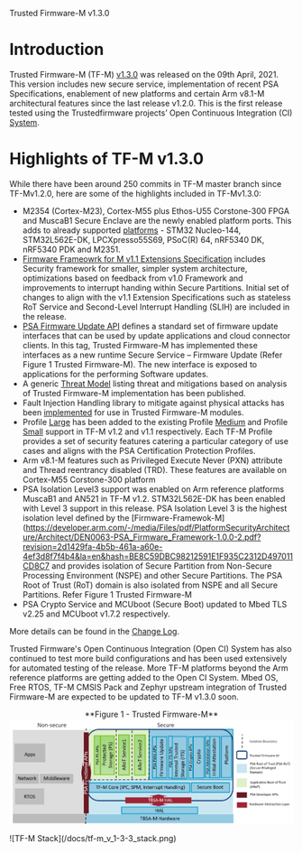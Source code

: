 Trusted Firmware-M v1.3.0  


# Introduction

Trusted Firmware-M (TF-M) [v1.3.0](https://git.trustedfirmware.org/TF-M/trusted-firmware-m.git/tag/?h=TF-Mv1.3.0) was released on the 09th April, 2021. This version includes new secure service, implementation of recent PSA Specifications, enablement of new platforms and certain Arm v8.1-M architectural features since the last release v1.2.0. This is the first release tested using the Trustedfirmware projects’ Open Continuous Integration (CI) [System](https://ci.trustedfirmware.org/). 

# Highlights of TF-M v1.3.0

While there have been around 250 commits in TF-M master branch since TF-Mv1.2.0, here are some of the highlights included in TF-Mv1.3.0: 

* M2354 (Cortex-M23), Cortex-M55 plus Ethos-U55 Corstone-300 FPGA and MuscaB1 Secure Enclave are the newly enabled platform ports. This adds to already supported [platforms](https://ci-builds.trustedfirmware.org/static-files/WRMjbkdFEcxIcMUI5y_6ZGWbLmrbpRLD3G-rf1Bq0SkxNjE4MzA2NzM2MTc4Ojk6YW5vbnltb3VzOmpvYi90Zi1tLWJ1aWxkLWRvY3MtbmlnaHRseS9sYXN0U3RhYmxlQnVpbGQvYXJ0aWZhY3Q=/trusted-firmware-m/build/docs/user_guide/html/platform/ext/index.html) - STM32 Nucleo-144, STM32L562E-DK, LPCXpresso55S69, PSoC(R) 64, nRF5340 DK, nRF5340 PDK and M2351.
* [Firmware Frameowrk for M v1.1 Extensions Specification](https://developer.arm.com/documentation/aes0039/latest) includes Security framework for smaller, simpler system architecture, optimizations based on feedback from v1.0 Framework and improvements to interrupt handing within Secure Partitions. Initial set of changes to align with the v1.1 Extension Specifications such as stateless RoT Service and Second-Level Interrupt Handling (SLIH) are included in the release.
* [PSA Firmware Update API](https://developer.arm.com/documentation/ihi0093/latest/) defines a standard set of firmware update interfaces that can be used by update applications and cloud connector clients. In this tag, Trusted Firmware-M has implemented these interfaces as a new runtime Secure Service – Firmware Update (Refer Figure 1 Trusted Firmware-M). The new interface is exposed to applications for the performing Software updates.
* A generic [Threat Model](https://ci-builds.trustedfirmware.org/static-files/WRMjbkdFEcxIcMUI5y_6ZGWbLmrbpRLD3G-rf1Bq0SkxNjE4MzA2NzM2MTc4Ojk6YW5vbnltb3VzOmpvYi90Zi1tLWJ1aWxkLWRvY3MtbmlnaHRseS9sYXN0U3RhYmxlQnVpbGQvYXJ0aWZhY3Q=/trusted-firmware-m/build/docs/user_guide/html/docs/threat_models/generic_threat_model.html) listing threat and mitigations based on analysis of Trusted Firmware-M implementation has been published.
* Fault Injection Handling library to mitigate against physical attacks has been [implemented](https://ci-builds.trustedfirmware.org/static-files/2UipQ8iK0gjb6CK-z7LyaX6l81oMQ3qWCugQ49Llv2IxNjE4MzA3MDk2MTUxOjk6YW5vbnltb3VzOmpvYi90Zi1tLWJ1aWxkLWRvY3MtbmlnaHRseS9sYXN0U3RhYmxlQnVpbGQvYXJ0aWZhY3Q=/trusted-firmware-m/build/docs/user_guide/html/docs/design_documents/tfm_physical_attack_mitigation.html) for use in Trusted Firmware-M modules. 
* Profile [Large](https://ci-builds.trustedfirmware.org/static-files/2UipQ8iK0gjb6CK-z7LyaX6l81oMQ3qWCugQ49Llv2IxNjE4MzA3MDk2MTUxOjk6YW5vbnltb3VzOmpvYi90Zi1tLWJ1aWxkLWRvY3MtbmlnaHRseS9sYXN0U3RhYmxlQnVpbGQvYXJ0aWZhY3Q=/trusted-firmware-m/build/docs/user_guide/html/docs/design_documents/profiles/tfm_profile_large.html) has been added to the existing Profile [Medium](https://ci-builds.trustedfirmware.org/static-files/zfMyv2fzReLkLpRau6JrXVvDYfVAo-lk0emeFRtkyOoxNjA2NDA0MjY3NjMzOjk6YW5vbnltb3VzOnZpZXcvVEYtTS9qb2IvdGYtbS1idWlsZC1kb2NzLW5pZ2h0bHkvbGFzdFN0YWJsZUJ1aWxkL2FydGlmYWN0/trusted-firmware-m/build/install/doc/user_guide/html/docs/design_documents/profiles/tfm_profile_medium.html) and Profile [Small](https://ci-builds.trustedfirmware.org/static-files/zfMyv2fzReLkLpRau6JrXVvDYfVAo-lk0emeFRtkyOoxNjA2NDA0MjY3NjMzOjk6YW5vbnltb3VzOnZpZXcvVEYtTS9qb2IvdGYtbS1idWlsZC1kb2NzLW5pZ2h0bHkvbGFzdFN0YWJsZUJ1aWxkL2FydGlmYWN0/trusted-firmware-m/build/install/doc/user_guide/html/docs/design_documents/profiles/tfm_profile_small.html) support in TF-M v1.2 and v1.1 respectively. Each TF-M Profile provides a set of security features catering a particular category of use cases and aligns with the PSA Certification Protection Profiles. 
* Arm v8.1-M features such as Privileged Execute Never (PXN) attribute and Thread reentrancy disabled (TRD). These features are available on Cortex-M55 Corstone-300 platform
* PSA Isolation Level3 support was enabled on Arm reference platforms MuscaB1 and AN521 in TF-M v1.2. STM32L562E-DK has been enabled with Level 3 support in this release. PSA Isolation Level 3 is the highest isolation level defined by the [Firmware-Framewok-M](https://developer.arm.com/-/media/Files/pdf/PlatformSecurityArchitecture/Architect/DEN0063-PSA_Firmware_Framework-1.0.0-2.pdf?revision=2d1429fa-4b5b-461a-a60e-4ef3d8f7f4b4&la=en&hash=BE8C59DBC98212591E1F935C2312D497011CD8C7 and provides isolation of Secure Partition from Non-Secure Processing Environment (NSPE) and other Secure Partitions. The PSA Root of Trust (RoT) domain is also isolated from NSPE and all Secure Partitions. Refer Figure 1 Trusted Firmware-M
* PSA Crypto Service and MCUboot (Secure Boot) updated to Mbed TLS v2.25 and MCUboot v1.7.2 respectively.

More details can be found in the [Change Log](https://ci-builds.trustedfirmware.org/static-files/zRUsA9SOgzSqY5Te3rMJXpBEgQpIpRCUeo2TU3GhIrExNjE4MzA4Njg3MjM5Ojk6YW5vbnltb3VzOmpvYi90Zi1tLWJ1aWxkLWRvY3MtbmlnaHRseS9sYXN0U3RhYmxlQnVpbGQvYXJ0aWZhY3Q=/trusted-firmware-m/build/docs/user_guide/html/docs/reference/changelog.html). 

Trusted Firmware's Open Continuous Integration (Open CI) System has also continued to test more build configurations and has been used extensively for automated testing of the release. More TF-M platforms beyond the Arm reference platforms are getting added to the Open CI System. Mbed OS, Free RTOS, TF-M CMSIS Pack and Zephyr upstream integration of Trusted Firmware-M are expected to be updated to TF-M v1.3.0 soon.

<p align="center">
 **Figure 1 - Trusted Firmware-M**
 <img src="/docs/tf-m_v_1-3-3_stack.png">
</p>
![TF-M Stack](/docs/tf-m_v_1-3-3_stack.png)
